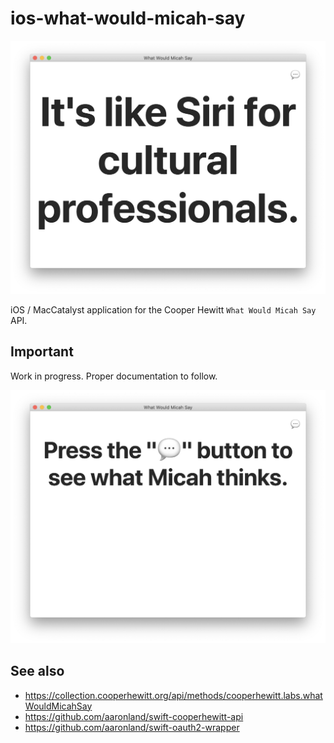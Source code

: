 # ios-what-would-micah-say

![](docs/images/wwms-002.png)

iOS / MacCatalyst application for the Cooper Hewitt `What Would Micah Say` API.

## Important

Work in progress. Proper documentation to follow.

![](docs/images/wwms-001.png)

## See also

* https://collection.cooperhewitt.org/api/methods/cooperhewitt.labs.whatWouldMicahSay
* https://github.com/aaronland/swift-cooperhewitt-api
* https://github.com/aaronland/swift-oauth2-wrapper

